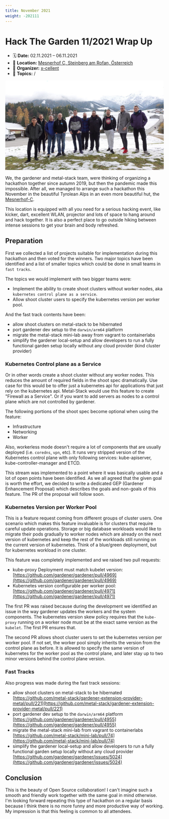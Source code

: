 ```yaml
---
title: November 2021
weight: -202111
---
```


# Hack The Garden 11/2021 Wrap Up

- 🗓️ **Date:** 02.11.2021 – 06.11.2021
- 📍 **Location:** [Mesnerhof C, Steinberg am Rofan, Österreich](https://www.mesnerhof-c.at/)
- 👤 **Organizer:** [x-cellent](https://www.x-cellent.com/)
- 📘 **Topics:** /

![Group picture](./images/2021-11.jpg)

We, the gardener and metal-stack team, were thinking of organizing a hackathon together since autumn 2019, but then the pandemic made this impossible.
After all, we managed to arrange such a hackathon this November in the beautiful Tyrolean Alps in an even more beautiful hut, the [Mesnerhof-C](https://www.mesnerhof-c.at/).

This location is equipped with all you need for a serious hacking event, like kicker, dart, excellent WLAN, projector and lots of space to hang around and hack together.
It is also a perfect place to go outside hiking between intense sessions to get your brain and body refreshed.

## Preparation

First we collected a list of projects suitable for implementation during this hackathon and then voted for the winners.
Two major topics have been identified and a list of smaller topics which could be done in small teams in `fast tracks`.

The topics we would implement with two bigger teams were:

- Implement the ability to create shoot clusters without worker nodes, aka `kubernetes control plane as a service`.
- Allow shoot cluster users to specify the kubernetes version per worker pool.

And the fast track contents have been:

- allow shoot clusters on metal-stack to be hibernated
- port gardener dev setup to the `darwin/arm64` platform
- migrate the metal-stack mini-lab away from vagrant to containerlabs
- simplify the gardener local-setup and allow developers to run a fully functional garden setup locally without any cloud provider (kind cluster provider)

### Kubernetes Control plane as a Service

Or in other words create a shoot cluster without any worker nodes. This reduces the amount of required fields in the shoot spec dramatically.
Use case for this would be to offer just a kubernetes api for applications that just rely on the kubernetes api. Metal-Stack would use this feature to create "Firewall as a Service". Or if you want to add servers as nodes to a control plane which are not controlled by gardener.

The following portions of the shoot spec become optional when using the feature:

- Infrastructure
- Networking
- Worker

Also, workerless mode doesn't require a lot of components that are usually deployed (i.e. `coredns`, `vpn`, etc). It runs very stripped version of the Kubernetes control plane with only following services: kube-apiserver, kube-controller-manager and ETCD.

This stream was implemented to a point where it was basically usable and a lot of open points have been identified.
As we all agreed that the given goal is worth the effort, we decided to write a dedicated GEP (Gardener Enhancement Proposal) which describes the goals and non-goals of this feature. The PR of the proposal will follow soon.

### Kubernetes Version per Worker Pool

This is a feature request coming from different groups of cluster users. One scenario which makes this feature invaluable is for clusters that require careful update operations.
Storage or big database workloads would like to migrate their pods gradually to worker nodes which are already on the next version of kubernetes and keep the rest of the workloads still running on the current version of kubernetes. Think of a blue/green deployment, but for kubernetes workload in one cluster.

This feature was completely implemented and we raised two pull requests:

- kube-proxy Deployment must match kubelet version: [https://github.com/gardener/gardener/pull/4969](https://github.com/gardener/gardener/pull/4969)
- Kubernetes version configurable per worker pool: [https://github.com/gardener/gardener/pull/4971](https://github.com/gardener/gardener/pull/4971)

The first PR was raised because during the development we identified an issue in the way gardener updates the workers and the system components.
The kubernetes version skew policy requires that the `kube-proxy` running on a worker node must be at the exact same version as the `kubelet`. The first PR ensures that.

The second PR allows shoot cluster users to set the kubernetes version per worker pool. If not set, the worker pool simply inherits the version from the control plane as before.
It is allowed to specify the same version of kubernetes for the worker pool as the control plane, and later stay up to two minor versions behind the control plane version.

### Fast Tracks

Also progress was made during the fast track sessions:

- allow shoot clusters on metal-stack to be hibernated  [https://github.com/metal-stack/gardener-extension-provider-metal/pull/221](https://github.com/metal-stack/gardener-extension-provider-metal/pull/221)
- port gardener dev setup to the `darwin/arm64` platform [https://github.com/gardener/gardener/pull/4955](https://github.com/gardener/gardener/pull/4955)
- migrate the metal-stack mini-lab from vagrant to containerlabs [https://github.com/metal-stack/mini-lab/pull/74](https://github.com/metal-stack/mini-lab/pull/74)
- simplify the gardener local-setup and allow developers to run a fully functional garden setup locally without any cloud provider [https://github.com/gardener/gardener/issues/5024](https://github.com/gardener/gardener/issues/5024)

## Conclusion

This is the beauty of Open Source collaboration! I can't imagine such a smooth and friendly work together with the same goal in mind otherwise.
I'm looking forward repeating this type of hackathon on a regular basis because I think there is no more funny and more productive way of working.
My impression is that this feeling is common to all attendees.
